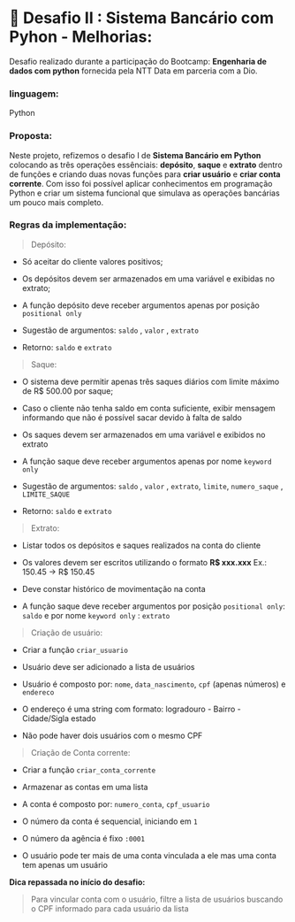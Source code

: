 # 🏦 Desafio II : Sistema Bancário com Pyhon - Melhorias:



Desafio realizado durante a participação do Bootcamp: **Engenharia de dados com python** fornecida pela NTT Data em parceria com a Dio.



### linguagem:

  Python 



### Proposta:



Neste projeto, refizemos o desafio I de **Sistema Bancário em Python** colocando as três operações essênciais: **depósito**, **saque** e **extrato** dentro de funções e criando duas novas funções para **criar usuário** e **criar conta corrente**. Com isso foi possível aplicar conhecimentos em programação Python e criar um sistema funcional que simulava as operações bancárias um pouco mais completo. 



### Regras da implementação:

> Depósito: 

* Só aceitar do cliente valores positivos;

* Os depósitos devem ser armazenados em uma variável e exibidas no extrato;

* A função depósito deve receber argumentos apenas por posição `positional only` 

* Sugestão de argumentos: `saldo` , `valor` , `extrato`

* Retorno: `saldo` e `extrato`

 

> Saque:

* O sistema deve permitir apenas três saques diários com limite máximo de R$ 500.00 por saque;

* Caso o cliente não tenha saldo em conta suficiente, exibir mensagem informando que não é possível sacar devido à falta de saldo

* Os saques devem ser armazenados em uma variável e exibidos no extrato

* A função saque deve receber argumentos apenas por nome `keyword only`

* Sugestão de argumentos: `saldo` , `valor` , `extrato`, `limite`, `numero_saque` , `LIMITE_SAQUE`

* Retorno: `saldo` e `extrato`



>Extrato:

* Listar todos os depósitos e saques realizados na conta do cliente

* Os valores devem ser escritos utilizando o formato **R$ xxx.xxx** Ex.: 150.45 -> R$ 150.45

* Deve constar histórico de movimentação na conta

* A função saque deve receber argumentos por posição `positional only`: `saldo` e por nome `keyword only` : `extrato`



> Criação de usuário:

* Criar a função `criar_usuario`

* Usuário deve ser adicionado a lista de usuários

* Usuário é composto por: `nome`, `data_nascimento`, `cpf` (apenas números) e `endereco`

* O endereço é uma string com formato: logradouro - Bairro - Cidade/Sigla estado

* Não pode haver dois usuários com o mesmo CPF 



> Criação de Conta corrente:

* Criar a função `criar_conta_corrente`

* Armazenar as contas em uma lista 

* A conta é composto por: `numero_conta`, `cpf_usuario`

* O número da conta é sequencial, iniciando em `1`

* O número da agência é fixo `:0001`

* O usuário pode ter mais de uma conta vinculada a ele mas uma conta tem apenas um usuário



**Dica repassada no início do desafio:**

> Para vincular conta com o usuário, filtre a lista de usuários buscando o CPF informado para cada usuário da lista
